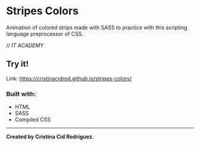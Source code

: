 # Stripes Colors

Animation of colored strips made with SASS to practice with this scripting language preprocessor of CSS.

// *IT ACADEMY*

## Try it!

Link: https://cristinacidrod.github.io/stripes-colors/

### Built with:

* HTML
* SASS
* Compiled CSS

---

**Created by Cristina Cid Rodríguez.**
